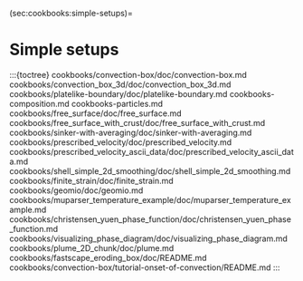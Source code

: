 (sec:cookbooks:simple-setups)=
# Simple setups


:::{toctree}
cookbooks/convection-box/doc/convection-box.md
cookbooks/convection_box_3d/doc/convection_box_3d.md
cookbooks/platelike-boundary/doc/platelike-boundary.md
cookbooks-composition.md
cookbooks-particles.md
cookbooks/free_surface/doc/free_surface.md
cookbooks/free_surface_with_crust/doc/free_surface_with_crust.md
cookbooks/sinker-with-averaging/doc/sinker-with-averaging.md
cookbooks/prescribed_velocity/doc/prescribed_velocity.md
cookbooks/prescribed_velocity_ascii_data/doc/prescribed_velocity_ascii_data.md
cookbooks/shell_simple_2d_smoothing/doc/shell_simple_2d_smoothing.md
cookbooks/finite_strain/doc/finite_strain.md
cookbooks/geomio/doc/geomio.md
cookbooks/muparser_temperature_example/doc/muparser_temperature_example.md
cookbooks/christensen_yuen_phase_function/doc/christensen_yuen_phase_function.md
cookbooks/visualizing_phase_diagram/doc/visualizing_phase_diagram.md
cookbooks/plume_2D_chunk/doc/plume.md
cookbooks/fastscape_eroding_box/doc/README.md
cookbooks/convection-box/tutorial-onset-of-convection/README.md
:::
